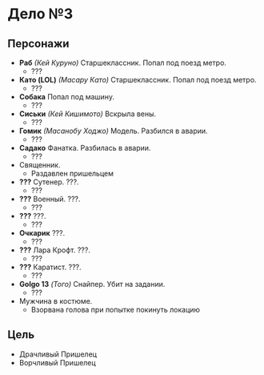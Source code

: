 # Дело №3

## Персонажи

*   **Раб**
    *(Кей Куруно)*
    Старшеклассник.
    Попал под поезд метро.
    *   ???
*   **Като (LOL)**
    *(Масару Като)*
    Старшеклассник.
    Попал под поезд метро.
    *   ???
*   **Собака**
    Попал под машину.
    *   ???
*   **Сиськи**
    *(Кей Кишимото)*
    Вскрыла вены.
    *   ???
*   **Гомик**
    *(Масанобу Ходжо)*
    Модель.
    Разбился в аварии.
    *   ???
*   **Садако**
    Фанатка.
    Разбилась в аварии.
    *   ???
*   Священник.
    *   Раздавлен пришельцем
*   **???**
    Сутенер.
    ???.
    *   ???
*   **???**
    Военный.
    ???.
    *   ???
*   **???**
    ???.
    *   ???
*   **Очкарик**
    ???.
    *   ???
*   **???**
    Лара Крофт.
    ???.
    *   ???
*   **???**
    Каратист.
    ???.
    *   ???
*   **Golgo 13**
    *(Того)*
    Снайпер.
    Убит на задании.
    *   ???
*   Мужчина в костюме.
    *   Взорвана голова при попытке покинуть локацию

## Цель

*   Драчливый Пришелец
*   Ворчливый Пришелец

